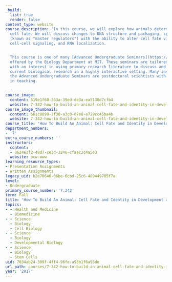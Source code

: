 ```yaml
---
_build:
  list: true
  render: false
content_type: website
course_description: 'In this course, we will explore how animals determine and maintain
  cell fate. We will discuss changes to DNA structure and packaging, special proteins
  (known as "master regulators") with the ability to alter cell fate via transcription,
  cell-cell signaling, and RNA localization.


  This course is one of many [Advanced Undergraduate Seminars](https://biology.mit.edu/undergraduate/course_listings/advanced_undergraduate_seminars)
  offered by the Biology Department at MIT. These seminars are tailored for students
  with an interest in using primary research literature to discuss and learn about
  current biological research in a highly interactive setting. Many instructors of
  the Advanced Undergraduate Seminars are postdoctoral scientists with a strong interest
  in teaching.

  '
course_image:
  content: 519e1f60-363a-39ed-de3a-ea5130d7cfb4
  website: 7-342-how-to-build-an-animal-cell-fate-and-identity-in-development-and-disease-fall-2017
course_image_thumbnail:
  content: 661c8099-2f30-a3c0-07e8-e729cc45ba4b
  website: 7-342-how-to-build-an-animal-cell-fate-and-identity-in-development-and-disease-fall-2017
course_title: 'How To Build An Animal: Cell Fate and Identity in Development and Disease'
department_numbers:
- '7'
extra_course_numbers: ''
instructors:
  content:
  - 0624e3f2-48d7-ce3d-3246-cfaec2c4a5e3
  website: ocw-www
learning_resource_types:
- Presentation Assignments
- Written Assignments
legacy_uid: b2e70646-06be-6cbd-25c6-489449705f7a
level:
- Undergraduate
primary_course_number: '7.342'
term: Fall
title: 'How To Build An Animal: Cell Fate and Identity in Development and Disease'
topics:
- - Health and Medicine
  - Biomedicine
- - Science
  - Biology
  - Cell Biology
- - Science
  - Biology
  - Developmental Biology
- - Science
  - Biology
  - Stem Cells
uid: 7034ab24-309f-4ff4-96fe-a93b1f6a93de
url_path: courses/7-342-how-to-build-an-animal-cell-fate-and-identity-in-development-and-disease-fall-2017
year: '2017'
---
```

